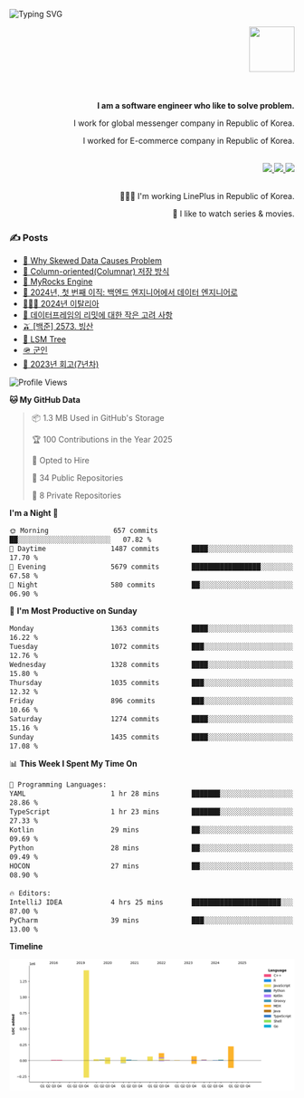 ![Typing SVG](https://readme-typing-svg.herokuapp.com/?lines=Hello,+I'm+Changkwon+😎&height=150&width=1024&size=40&color=458588&background=282828&center=true&vCenter=true&multiline=false&duration=2000&pause=0)

<div align=right>
  <a href="https://github.com/devxb/gitanimals">
    <img
      src="https://render.gitanimals.org/lines/spearkkk?pet-id=624227435622945015"
      width="80"
      height="80"
    />
  </a>
  <br/>
  <br/>  
  <br/>
  
  **I am a software engineer who like to solve problem.**<br/>

  I work for global messenger company in Republic of Korea.<br/> 
  
  I worked for E-commerce company in Republic of Korea.<br/>
  <br/>

  <a href="https://www.linkedin.com/in/spearkkk/" target="_blank">
    <img src="https://img.shields.io/badge/LinkedIn-305D61.svg?&style=for-the-badge&logo=linkedin&logoColor=ffffff&labelColor=305D61&logoWidth=20"/>
  </a>
  <a href="http://spearkkk.dev/en/resume/" target="_blank">
    <img src="https://img.shields.io/badge/resume-305D61.svg?&style=for-the-badge&logo=ReadtheDocs&logoColor=ffffff&labelColor=305D61&logoWidth=20"/>
  </a>
  <a href="https://spearkkk.dev/" target="_blank">
    <img src="https://img.shields.io/badge/blog-305D61.svg?&style=for-the-badge&logo=ReadtheDocs&logoColor=ffffff&labelColor=305D61&logoWidth=20"/>
  </a>
  
  <br/>
  <br/>
  
  👨🏼‍💻 I'm working LinePlus in Republic of Korea.
  <br/>
  
  🍿 I like to watch series & movies.
  <br/>

</div>
  
<div align=left>
  
  <div>
    
  ### ✍️ Posts
    
  </div>
  
  <!-- BLOGPOSTS:START -->
- [🍐 Why Skewed Data Causes Problem](https://spearkkk.dev/why-skewed-data-causes-problem)
- [🥖 Column-oriented(Columnar) 저장 방식](https://spearkkk.dev/column-oriented)
- [🍓 MyRocks Engine](https://spearkkk.dev/my-rocks_engine)
- [📝 2024년, 첫 번째 이직: 백엔드 엔지니어에서 데이터 엔지니어로](https://spearkkk.dev/2024-first-changing-company-from-backend-to-data-engineer)
- [🧑🏼‍🍳 2024년 이탈리아](https://spearkkk.dev/2024-italy)
- [🍄 데이터프레임의 리밋에 대한 작은 고려 사항](https://spearkkk.dev/dataframe-limit)
- [🫒 [백준] 2573. 빙산](https://spearkkk.dev/%EB%B0%B1%EC%A4%80-2573-%EB%B9%99%EC%82%B0)
- [🌽 LSM Tree](https://spearkkk.dev/lsm-tree)
- [🪖 군인](https://spearkkk.dev/soldier)
- [📝 2023년 회고(7년차)](https://spearkkk.dev/7%EB%85%84%EC%B0%A8-%ED%9A%8C%EA%B3%A0)
<!-- BLOGPOSTS:END -->

  
<!--START_SECTION:waka-->
![Profile Views](http://img.shields.io/badge/Profile%20Views-0-blue)

**🐱 My GitHub Data** 

> 📦 1.3 MB Used in GitHub's Storage 
 > 
> 🏆 100 Contributions in the Year 2025
 > 
> 💼 Opted to Hire
 > 
> 📜 34 Public Repositories 
 > 
> 🔑 8 Private Repositories 
 > 
**I'm a Night 🦉** 

```text
🌞 Morning                657 commits         ██░░░░░░░░░░░░░░░░░░░░░░░   07.82 % 
🌆 Daytime                1487 commits        ████░░░░░░░░░░░░░░░░░░░░░   17.70 % 
🌃 Evening                5679 commits        █████████████████░░░░░░░░   67.58 % 
🌙 Night                  580 commits         ██░░░░░░░░░░░░░░░░░░░░░░░   06.90 % 
```
📅 **I'm Most Productive on Sunday** 

```text
Monday                   1363 commits        ████░░░░░░░░░░░░░░░░░░░░░   16.22 % 
Tuesday                  1072 commits        ███░░░░░░░░░░░░░░░░░░░░░░   12.76 % 
Wednesday                1328 commits        ████░░░░░░░░░░░░░░░░░░░░░   15.80 % 
Thursday                 1035 commits        ███░░░░░░░░░░░░░░░░░░░░░░   12.32 % 
Friday                   896 commits         ███░░░░░░░░░░░░░░░░░░░░░░   10.66 % 
Saturday                 1274 commits        ████░░░░░░░░░░░░░░░░░░░░░   15.16 % 
Sunday                   1435 commits        ████░░░░░░░░░░░░░░░░░░░░░   17.08 % 
```


📊 **This Week I Spent My Time On** 

```text
💬 Programming Languages: 
YAML                     1 hr 28 mins        ███████░░░░░░░░░░░░░░░░░░   28.86 % 
TypeScript               1 hr 23 mins        ███████░░░░░░░░░░░░░░░░░░   27.33 % 
Kotlin                   29 mins             ██░░░░░░░░░░░░░░░░░░░░░░░   09.69 % 
Python                   28 mins             ██░░░░░░░░░░░░░░░░░░░░░░░   09.49 % 
HOCON                    27 mins             ██░░░░░░░░░░░░░░░░░░░░░░░   08.90 % 

🔥 Editors: 
IntelliJ IDEA            4 hrs 25 mins       ██████████████████████░░░   87.00 % 
PyCharm                  39 mins             ███░░░░░░░░░░░░░░░░░░░░░░   13.00 % 
```

**Timeline**

![Lines of Code chart](https://raw.githubusercontent.com/spearkkk/spearkkk/main/assets/bar_graph.png)


<!--END_SECTION:waka-->
</div>

